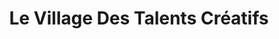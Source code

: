 ---
title: "Le Village Des Talents Créatifs"
url: /puget-sur-argens/le-village-des-talents-creatifs/
shop: centre commercial
---